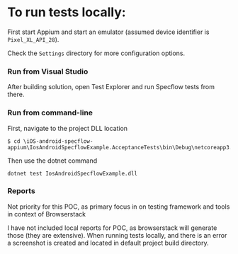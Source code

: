 ﻿# To run tests locally:

First start Appium and start an emulator (assumed device identifier is `Pixel_XL_API_28`).

Check the `Settings` directory for more configuration options.

### Run from Visual Studio
After building solution, open Test Explorer and run Specflow tests from there.

### Run from command-line
First, navigate to the project DLL location 
```
$ cd \iOS-android-specflow-appium\IosAndroidSpecflowExample.AcceptanceTests\bin\Debug\netcoreapp3.1
```
Then use the dotnet command

```
dotnet test IosAndroidSpecflowExample.dll
```

### Reports

Not priority for this POC, as primary focus in on testing framework and tools in context of Browserstack

I have not included local reports for POC, as browserstack will generate those (they are extensive).
When running tests locally, and there is an error a screenshot is created and located in default project build directory.
